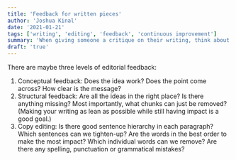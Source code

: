 ```yaml
---
title: 'Feedback for written pieces'
author: 'Joshua Kinal'
date: '2021-01-21'
tags: ['writing', 'editing', 'feedback', 'continuous improvement']
summary: 'When giving someone a critique on their writing, think about which of these three levels of feedback best fits the scenario. What does the writer want from you? What is the most valuable kind of feedback you can give?'
draft: 'true'
---
```


There are maybe three levels of editorial feedback:

1. Conceptual feedback: Does the idea work? Does the point come across? How clear is the message?
2. Structural feedback: Are all the ideas in the right place? Is there anything missing? Most importantly, what chunks can just be removed? (Making your writing as lean as possible while still having impact is a good goal.)
3. Copy editing: Is there good sentence hierarchy in each paragraph? Which sentences can we tighten-up? Are the words in the best order to make the most impact? Which individual words can we remove? Are there any spelling, punctuation or grammatical mistakes?
